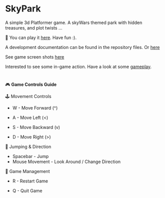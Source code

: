 # SkyPark
A simple 3d Platformer game. A skyWars themed park with hidden treasures, and plot twists ...


🎯 You can play it [here](edonfetaji.itch.io/skypark). Have fun :).

A development documentation can be found in the repository files. Or [here](https://github.com/EdonFetaji/SkyPark/blob/main/Skypark%20Development%20Documentation.pdf)

See game screen shots [here](https://drive.google.com/drive/folders/1FydvntJ07X_0qQkNGk-hDQ4-UQjizh6q?usp=sharing)

Interested to see some in-game action. Have a look at some [gameplay](https://drive.google.com/file/d/1ZRdR0M5jd6hyuMZw8Nuq8__YtkIVNNOm/view?usp=sharing). 

#

🎮 **Game Controls Guide**




  🕹️ Movement Controls

  - W	 - Move Forward  (^)

  - A	 - Move Left  (<)

  - S	 - Move Backward  (v)

  - D	 - Move Right  (>)

  🦘 Jumping & Direction

  - Spacebar - Jump
  - Mouse Movement - Look Around / Change Direction

  🔄 Game Management

  - R	- Restart Game

  - Q	- Quit Game


